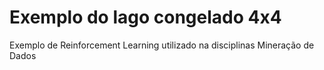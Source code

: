 # Exemplo do lago congelado 4x4
Exemplo de Reinforcement Learning utilizado na disciplinas Mineração de Dados
